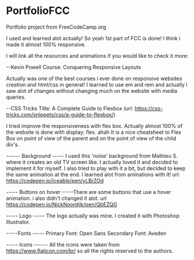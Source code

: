 # PortfolioFCC
Portfolio project from FreeCodeCamp.org


I used and learned alot actually! So yeah 1st part of FCC is done! 
I think i made it almost 100% responsive. 

I will link all the resources and animations if you would like to check it more: 

--Kevin Powell
Course: Conquering Responsive Layouts

Actually was one of the best courses i ever done on responsive websites creation and html/css in general! 
I learned to use em and rem and actually i saw alot of changes without changing much on the website with media queries. 

--CSS Tricks 
Title: A Complete Guide to Flexbox (url: https://css-tricks.com/snippets/css/a-guide-to-flexbox/)

I tried improve the responsiveness with flex box.  Actually almost 100% of the website is done with display: flex. ahah
It is a nice cheatsheet to Flex Box on point of view of the parent and on the point of view of the child div's. 

------ Background ----- 
I used this 'noise' background from Mathieu S. where it creates an old TV screen like. I actually loved it and decided to implement it for myself. 
I also tried to play with it a bit, but decided to keep the same animation at the end. 
I learned alot from  animations with it!
url: https://codepen.io/iceable/pen/yLBrZOd


----- Buttons on hover -----There are some buttons that use a hover animation. i also didn't changed it alot.
url https://codepen.io/NickNoordijk/pen/QbEZQG

----- Logo -----
The logo actually was mine. I created it with Photoshop Illustrator. 

-----Fonts ----- 
Primary Font: Open Sans
Secondary Font: Aveden

----- Icons ------
All the icons were taken from https://www.flaticon.com/br/ so all the rights reserved to the authors. 
